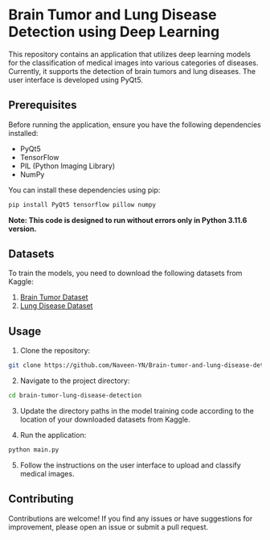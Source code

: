# Brain Tumor and Lung Disease Detection using Deep Learning

This repository contains an application that utilizes deep learning models for the classification of medical images into various categories of diseases. Currently, it supports the detection of brain tumors and lung diseases. The user interface is developed using PyQt5.

## Prerequisites

Before running the application, ensure you have the following dependencies installed:

- PyQt5
- TensorFlow
- PIL (Python Imaging Library)
- NumPy

You can install these dependencies using pip:

```bash
pip install PyQt5 tensorflow pillow numpy
```

**Note: This code is designed to run without errors only in Python 3.11.6 version.**

## Datasets

To train the models, you need to download the following datasets from Kaggle:

1. [Brain Tumor Dataset](https://www.kaggle.com/datasets/masoudnickparvar/brain-tumor-mri-dataset)
2. [Lung Disease Dataset](https://www.kaggle.com/datasets/omkarmanohardalvi/lungs-disease-dataset-4-types)

## Usage

1. Clone the repository:

```bash
git clone https://github.com/Naveen-YN/Brain-tumor-and-lung-disease-detection-using-deep-learning.git
```

2. Navigate to the project directory:

```bash
cd brain-tumor-lung-disease-detection
```

3. Update the directory paths in the model training code according to the location of your downloaded datasets from Kaggle.

4. Run the application:

```bash
python main.py
```

5. Follow the instructions on the user interface to upload and classify medical images.

## Contributing

Contributions are welcome! If you find any issues or have suggestions for improvement, please open an issue or submit a pull request.


